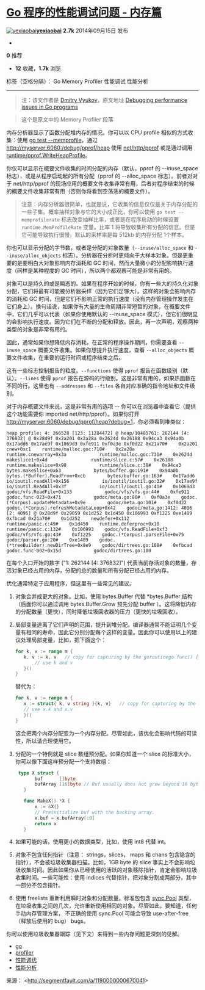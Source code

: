 

# [Go 程序的性能调试问题 - 内存篇](http://segmentfault.com/a/1190000000670041)

[![yexiaobai](http://sfault-avatar.b0.upaiyun.com/943/574/9435746-1030000000317640_huge128)**yexiaobai**](http://segmentfault.com/u/yexiaobai) **2.7k** 2014年09月15日 发布

- ​

 **0** 推荐

-  **12** 收藏，**1.7k** 浏览

标签（空格分隔）： Go Memory Profiler 性能调试 性能分析

------

> 注：该文作者是 [Dmitry Vyukov](https://software.intel.com/en-us/user/347692)，原文地址 [Debugging performance issues in Go programs](https://software.intel.com/en-us/blogs/2014/05/10/debugging-performance-issues-in-go-programs)

> 这个是原文中的 Memory Profiler 段落

内存分析器显示了函数分配堆内存的情况。你可以以 CPU profile 相似的方式收集：使用 [go test --memprofile](http://golang.org/cmd/go/#hdr-Description_of_testing_flags)，通过[http://myserver:6060:/debug/pprof/heap](http://myserver:6060/debug/pprof/heap) 使用 [net/http/pprof](http://golang.org/pkg/net/http/pprof) 或是通过调用 [runtime/pprof.WriteHeapProfile](http://golang.org/pkg/runtime/pprof/#WriteHeapProfile)。

你仅可以显示在概要文件收集的时间分配的内存（默认，pprof 的 --inuse_space 标志），或是从程序启动起的所有分配（pprof 的 --alloc_space 标志）。前者对对于 net/http/pprof 的现场应用的概要文件收集非常有用，后者对程序结束的时候的概要文件收集非常有用（否则你将看到空荡荡的概要文件）。

> 注意：内存分析器很简单，也就是说，它收集的信息仅仅是关于内存分配的一些子集。概率抽样对象与它的大小成正比，你可以使用 `go test --memprofilerate` 标志改变抽样比率，或者是在程序启动的时候设置`runtime.MemProfileRate` 变量。比率 1 将导致收集所有分配的信息。但是它可能导致执行很慢，默认的采样率是每 512kb 的内存分配 1个样本。

你也可以显示分配的字节数，或者是分配的对象数量（`--inuse/alloc_space` 和 `--inuse/alloc_objects` 标志）。分析器在分析时更倾向于大样本对象。但是更重要的是要明白大对象影响内存消耗和 GC 时间，然而大量微小的分配影响执行速度（同样是某种程度的 GC 时间），所以两个都观察可能是非常有用的。

对象可以是持久的或是瞬态的。如果在程序开始的时候，你有一些大的持久化对象分配，它们将最有可能被分析器采样（因为它们足够大）。这样的对象会影响内存的消耗和 GC 时间，但是它们不影响正常的执行速度（没有内存管理操作发生在它们身上）。换句话说，如果你有大量的生命周期非常短暂的对象，在概要文件中，它们几乎可以代表（如果你使用默认的 --inuse_space 模式），但它们很明显的会影响执行速度。因为它们在不断的分配和释放。因此，再一次声明，观察两种类型的对象是非常有用的。

因此，通常如果你想降低内存消耗，在正常的程序操作期间，你需要查看 `--inuse_space` 概要文件收集。如果你想提升执行速度，查看 `--alloc_objects` 概要文件收集，在重要的运行时间或程序结束之后。

这有一些标志控制报告的粒度。`--functions` 使得 `pprof` 报告在函数级别（默认）。`--lines` 使得 `pprof` 报告在源码的行级别。这是非常有用的，如果热函数在不同的行。这里也有 `--addresses` 和 `--files` 各自对应准确的指令地址和文件级别。

对于内存概要文件来说，这是非常有用的选项 -- 你可以在浏览器中查看它（提供这个功能需要你 imported net/http/pprof）。如果你打开 <http://myserver:6060/debug/pprof/heap?debug=1>，你必须看到堆类似：

```
heap profile: 4: 266528 [123: 11284472] @ heap/10485761: 262144 [4: 376832] @ 0x28d9f 0x2a201 0x2a28a 0x2624d 0x26188 0x94ca3 0x94a0b 0x17add6 0x17ae9f 0x1069d3 0xfe911 0xf0a3e 0xf0d22 0x21a70#    0x2a201    cnew+0xc1    runtime/malloc.goc:718#    0x2a28a    runtime.cnewarray+0x3a            runtime/malloc.goc:731#    0x2624d    makeslice1+0x4d                runtime/slice.c:57#    0x26188    runtime.makeslice+0x98            runtime/slice.c:38#    0x94ca3    bytes.makeSlice+0x63            bytes/buffer.go:191#    0x94a0b    bytes.(*Buffer).ReadFrom+0xcb        bytes/buffer.go:163#    0x17add6    io/ioutil.readAll+0x156            io/ioutil/ioutil.go:32#    0x17ae9f    io/ioutil.ReadAll+0x3f            io/ioutil/ioutil.go:41#    0x1069d3    godoc/vfs.ReadFile+0x133            godoc/vfs/vfs.go:44#    0xfe911    godoc.func·023+0x471            godoc/meta.go:80#    0xf0a3e    godoc.(*Corpus).updateMetadata+0x9e        godoc/meta.go:101#    0xf0d22    godoc.(*Corpus).refreshMetadataLoop+0x42    godoc/meta.go:1412: 4096 [2: 4096] @ 0x28d9f 0x29059 0x1d252 0x1d450 0x106993 0xf1225 0xe1489 0xfbcad 0x21a70#    0x1d252    newdefer+0x112                runtime/panic.c:49#    0x1d450    runtime.deferproc+0x10            runtime/panic.c:132#    0x106993    godoc/vfs.ReadFile+0xf3            godoc/vfs/vfs.go:43#    0xf1225    godoc.(*Corpus).parseFile+0x75        godoc/parser.go:20#    0xe1489    godoc.(*treeBuilder).newDirTree+0x8e9    godoc/dirtrees.go:108#    0xfbcad    godoc.func·002+0x15d            godoc/dirtrees.go:100
```

在每个入口开始的数字 ("1: 262144 [4: 376832]") 代表当前存活对象的数量，存活对象已经占用的内存，分配的总的数量和所有分配已经占用的内存。

优化通常特定于应用程序，但这里有一些常见的建议。

1. 对象合并成更大的对象。比如，使用 bytes.Buffer 代替 *bytes.Buffer 结构（后面你可以通过调用 bytes.Buffer.Grow 预先分配 buffer ）。这将降低内存的分配数量（更快），同时降低垃圾回收器的压力（更快的垃圾回收）。

2. 局部变量逃离了它们声明的范围，提升到堆分配。编译器通常不能证明几个变量有相同的寿命，因此它分别分配每个这样的变量。因此你可以使用以上的建议处理局部变量，比如，把下面这个：

   ```go
   for k, v := range m {
      k, v := k, v   // copy for capturing by the goroutinego func() {
          // use k and v
      }()
   }
   ```

   替代为：

   ```go
   for k, v := range m {
      x := struct{ k, v string }{k, v}   // copy for capturing by the goroutinego func() {
      // use x.k and x.v
      }()
   }
   ```

      这会把两个内存分配变为一个内存分配。尽管如此，该优化会影响代码的可读性，所以请合理使用它。

3. 分配的一个特例就是 slice 数组预分配。如果你知道一个 slice 的标准大小，你可以像下面这样预分配一个支持数组：

   ```go
    type X struct {
          buf      []byte
          bufArray [16]byte // Buf usually does not grow beyond 16 bytes.
      }
   
      func MakeX() *X {
          x := &X{}
          // Preinitialize buf with the backing array.
          x.buf = x.bufArray[:0]
          return x
      }
   ```

4. 如果可能的话，使用更小的数据类型，比如，使用 int8 代替 int。

5. 对象不包含任何指针（注意： strings，slices， maps 和 chans 包含隐含的指针），不会被垃圾收集器扫描。比如，1GB byte 的 slice 事实上不会影响垃圾收集时间。因此如果你从已经使用的活跃的对象移除指针，肯定会影响垃圾收集时间。一些可能性：使用 indices 代替指针，把对象分割成两部分，其中一部分不包含指针。

6. 使用 freelists 重新利用瞬时对象和分配数量。标准包包含 [sync.Pool](http://tip.golang.org/pkg/sync/#Pool) 类型，在垃圾收集之间的几次，允许重新使用相同的对象。尽管如此，要知道，任何手动内存管理方案， 不正确的使用 sync.Pool 可能会导致 use-after-free（释放后使用的 bug） bugs。

你可以使用垃圾收集器跟踪（见下文）来得到一些内存问题更深刻的见解。

- [go](http://segmentfault.com/t/go/blogs)
- [profiler](http://segmentfault.com/t/profiler/blogs)
- [性能调优](http://segmentfault.com/t/%E6%80%A7%E8%83%BD%E8%B0%83%E4%BC%98/blogs)
- [性能分析](http://segmentfault.com/t/%E6%80%A7%E8%83%BD%E5%88%86%E6%9E%90/blogs)

来源： <<http://segmentfault.com/a/1190000000670041>>



